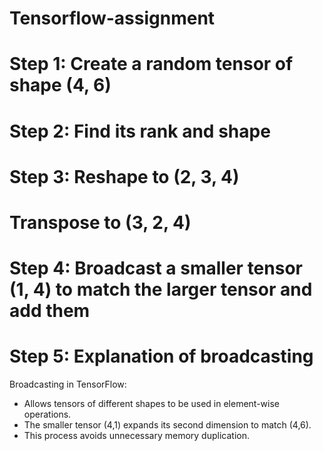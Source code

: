 # Tensorflow-assignment

# Step 1: Create a random tensor of shape (4, 6)
# Step 2: Find its rank and shape
# Step 3: Reshape to (2, 3, 4)
# Transpose to (3, 2, 4)
# Step 4: Broadcast a smaller tensor (1, 4) to match the larger tensor and add them
# Step 5: Explanation of broadcasting
Broadcasting in TensorFlow:
- Allows tensors of different shapes to be used in element-wise operations.
- The smaller tensor (4,1) expands its second dimension to match (4,6).
- This process avoids unnecessary memory duplication.
